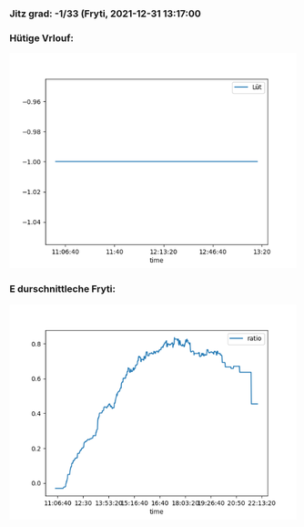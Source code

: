 ### Jitz grad: -1/33 (Fryti, 2021-12-31 13:17:00

### Hütige Vrlouf:
![Graph](Today.png)

### E durschnittleche Fryti:
![Graph](Fryti.png)
